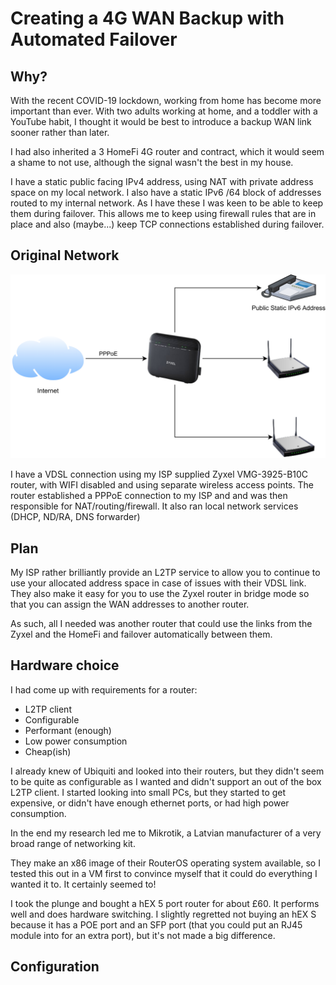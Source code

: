 # Creating a 4G WAN Backup with Automated Failover

## Why?

With the recent COVID-19 lockdown, working from home has become more important than ever. With two adults working at home, and a toddler with a YouTube habit, I thought it would be best to introduce a backup WAN link sooner rather than later.

I had also inherited a 3 HomeFi 4G router and contract, which it would seem a shame to not use, although the signal wasn't the best in my house.

I have a static public facing IPv4 address, using NAT with private address space on my local network. I also have a static IPv6 /64 block of addresses routed to my internal network. As I have these I was keen to be able to keep them during failover. This allows me to keep using firewall rules that are in place and also (maybe...) keep TCP connections established during failover.

## Original Network

![Original Network](InitialState.png)

I have a VDSL connection using my ISP supplied Zyxel VMG-3925-B10C router, with WIFI disabled and using separate wireless access points. The router established a PPPoE connection to my ISP and and was then responsible for NAT/routing/firewall. It also ran local network services (DHCP, ND/RA, DNS forwarder)

## Plan

My ISP rather brilliantly provide an L2TP service to allow you to continue to use your allocated address space in case of issues with their VDSL link. They also make it easy for you to use the Zyxel router in bridge mode so that you can assign the WAN addresses to another router.

As such, all I needed was another router that could use the links from the Zyxel and the HomeFi and failover automatically between them.

## Hardware choice

I had come up with requirements for a router:
* L2TP client
* Configurable
* Performant (enough)
* Low power consumption
* Cheap(ish)

I already knew of Ubiquiti and looked into their routers, but they didn't seem to be quite as configurable as I wanted and didn't support an out of the box L2TP client. I started looking into small PCs, but they started to get expensive, or didn't have enough ethernet ports, or had high power consumption.

In the end my research led me to Mikrotik, a Latvian manufacturer of a very broad range of networking kit. 

They make an x86 image of their RouterOS operating system available, so I tested this out in a VM first to convince myself that it could do everything I wanted it to. It certainly seemed to!

I took the plunge and bought a hEX 5 port router for about £60. It performs well and does hardware switching. I slightly regretted not buying an hEX S because it has a POE port and an SFP port (that you could put an RJ45 module into for an extra port), but it's not made a big difference.

## Configuration